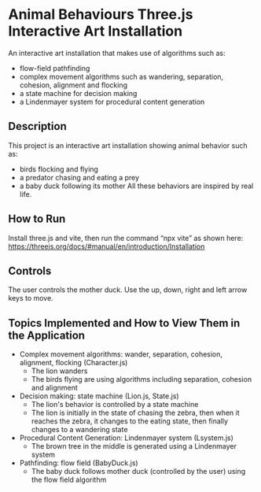 # Animal Behaviours Three.js Interactive Art Installation
An interactive art installation that makes use of algorithms such as: 
- flow-field pathfinding
- complex movement algorithms such as wandering, separation, cohesion, alignment and flocking
- a state machine for decision making
- a Lindenmayer system for procedural content generation
## Description
This project is an interactive art installation showing animal behavior such as:
- birds flocking and flying
- a predator chasing and eating a prey
- a baby duck following its mother
All these behaviors are inspired by real life.
## How to Run
Install three.js and vite, then run the command “npx vite” as shown here: https://threejs.org/docs/#manual/en/introduction/Installation
## Controls
The user controls the mother duck. Use the up, down, right and left arrow keys to move. 
## Topics Implemented and How to View Them in the Application
- Complex movement algorithms: wander, separation, cohesion, alignment, flocking (Character.js)
  - The lion wanders
  - The birds flying are using algorithms including separation, cohesion and alignment
- Decision making: state machine (Lion.js, State.js)
  - The lion's behavior is controlled by a state machine
  - The lion is initially in the state of chasing the zebra, then when it reaches the zebra, it 
changes to the eating state, then finally changes to a wandering state
- Procedural Content Generation: Lindenmayer system (Lsystem.js)
  - The brown tree in the middle is generated using a Lindenmayer system
- Pathfinding: flow field (BabyDuck.js)
  - The baby duck follows mother duck (controlled by the user) using the flow field algorithm

